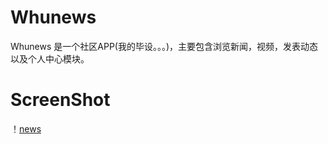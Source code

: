 # Whunews
Whunews 是一个社区APP(我的毕设。。。)，主要包含浏览新闻，视频，发表动态以及个人中心模块。

# ScreenShot
！[news](https://github.com/wertyou/Whunews/blob/master/file/news%20.jpg)
